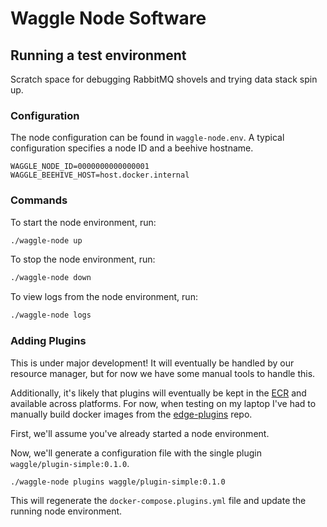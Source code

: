 # Waggle Node Software

## Running a test environment

Scratch space for debugging RabbitMQ shovels and trying data stack spin up.

### Configuration

The node configuration can be found in `waggle-node.env`. A typical configuration specifies a node ID and a beehive hostname.

```text
WAGGLE_NODE_ID=0000000000000001
WAGGLE_BEEHIVE_HOST=host.docker.internal
```

### Commands

To start the node environment, run:

```sh
./waggle-node up
```

To stop the node environment, run:

```sh
./waggle-node down
```

To view logs from the node environment, run:

```sh
./waggle-node logs
```

### Adding Plugins

This is under major development! It will eventually be handled by our resource manager, but for now we have some manual tools to handle this.

Additionally, it's likely that plugins will eventually be kept in the [ECR](https://github.com/sagecontinuum/ecr) and available across platforms. For now, when testing on my laptop I've had to manually build docker images from the [edge-plugins](https://github.com/waggle-sensor/edge-plugins) repo.

First, we'll assume you've already started a node environment.

Now, we'll generate a configuration file with the single plugin `waggle/plugin-simple:0.1.0`.

```sh
./waggle-node plugins waggle/plugin-simple:0.1.0
```

This will regenerate the `docker-compose.plugins.yml` file and update the running node environment.
